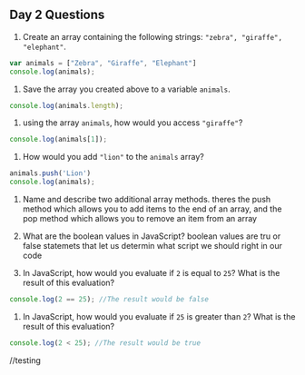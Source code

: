 ## Day 2 Questions

1. Create an array containing the following strings: `"zebra", "giraffe", "elephant"`.
```Javascript
var animals = ["Zebra", "Giraffe", "Elephant"]
console.log(animals);
```
1. Save the array you created above to a variable `animals`.
```Javascript
console.log(animals.length);
```

1. using the array `animals`, how would you access `"giraffe"`?
```JavaScript
console.log(animals[1]);
```

1. How would you add `"lion"` to the `animals` array?
```JavaScript
animals.push('Lion')
console.log(animals);
```

1. Name and describe two additional array methods.
    theres the push method which allows you to add items to the end of an array, and the pop method which allows you to remove an item from an array

1. What are the boolean values in JavaScript?
    boolean values are tru or false statemets that let us determin what script we should right in our code


1. In JavaScript, how would you evaluate if `2` is equal to `25`? What is the result of this evaluation?
```Javascript
console.log(2 == 25); //The result would be false
```

1. In JavaScript, how would you evaluate if `25` is greater than `2`? What is the result of this evaluation?
```Javascript
console.log(2 < 25); //The result would be true
```
//testing
